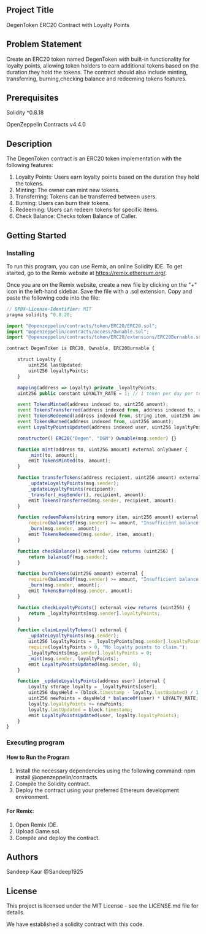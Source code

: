 ## Project Title  
DegenToken ERC20 Contract with Loyalty Points

## Problem Statement
Create an ERC20 token named DegenToken with built-in functionality for loyalty points, allowing token holders to earn additional tokens based on the duration they hold the tokens. The contract should also include minting, transferring, burning,checking balance and redeeming tokens features.

## Prerequisites
Solidity ^0.8.18

OpenZeppelin Contracts v4.4.0 

## Description  
The DegenToken contract is an ERC20 token implementation with the following features:

1. Loyalty Points: Users earn loyalty points based on the duration they hold the tokens.
2. Minting: The owner can mint new tokens.
3. Transferring: Tokens can be transferred between users.
4. Burning: Users can burn their tokens.
5. Redeeming: Users can redeem tokens for specific items.
6. Check Balance: Checks token Balance of Caller.


## Getting Started

### Installing  
To run this program, you can use Remix, an online Solidity IDE. To get started, go to the Remix website at https://remix.ethereum.org/.

Once you are on the Remix website, create a new file by clicking on the "+" icon in the left-hand sidebar. Save the file with a .sol extension. Copy and paste the following code into the file:

```javascript
// SPDX-License-Identifier: MIT
pragma solidity ^0.8.20;

import "@openzeppelin/contracts/token/ERC20/ERC20.sol";
import "@openzeppelin/contracts/access/Ownable.sol";
import "@openzeppelin/contracts/token/ERC20/extensions/ERC20Burnable.sol";

contract DegenToken is ERC20, Ownable, ERC20Burnable {

    struct Loyalty {
        uint256 lastUpdated;
        uint256 loyaltyPoints;
    }

    mapping(address => Loyalty) private _loyaltyPoints;
    uint256 public constant LOYALTY_RATE = 1; // 1 token per day per token held

    event TokensMinted(address indexed to, uint256 amount);
    event TokensTransferred(address indexed from, address indexed to, uint256 amount);
    event TokensRedeemed(address indexed from, string item, uint256 amount);
    event TokensBurned(address indexed from, uint256 amount);
    event LoyaltyPointsUpdated(address indexed user, uint256 loyaltyPoints);

    constructor() ERC20("Degen", "DGN") Ownable(msg.sender) {}

    function mint(address to, uint256 amount) external onlyOwner {
        _mint(to, amount);
        emit TokensMinted(to, amount);
    }

    function transferTokens(address recipient, uint256 amount) external {
        _updateLoyaltyPoints(msg.sender);
        _updateLoyaltyPoints(recipient);
        _transfer(_msgSender(), recipient, amount);
        emit TokensTransferred(msg.sender, recipient, amount);
    }

    function redeemTokens(string memory item, uint256 amount) external {
        require(balanceOf(msg.sender) >= amount, "Insufficient balance to redeem tokens.");
        _burn(msg.sender, amount);
        emit TokensRedeemed(msg.sender, item, amount);
    }

    function checkBalance() external view returns (uint256) {
        return balanceOf(msg.sender);
    }

    function burnTokens(uint256 amount) external {
        require(balanceOf(msg.sender) >= amount, "Insufficient balance to burn tokens.");
        _burn(msg.sender, amount);
        emit TokensBurned(msg.sender, amount);
    }

    function checkLoyaltyPoints() external view returns (uint256) {
        return _loyaltyPoints[msg.sender].loyaltyPoints;
    }

    function claimLoyaltyTokens() external {
        _updateLoyaltyPoints(msg.sender);
        uint256 loyaltyPoints = _loyaltyPoints[msg.sender].loyaltyPoints;
        require(loyaltyPoints > 0, "No loyalty points to claim.");
        _loyaltyPoints[msg.sender].loyaltyPoints = 0;
        _mint(msg.sender, loyaltyPoints);
        emit LoyaltyPointsUpdated(msg.sender, 0);
    }

    function _updateLoyaltyPoints(address user) internal {
        Loyalty storage loyalty = _loyaltyPoints[user];
        uint256 daysHeld = (block.timestamp - loyalty.lastUpdated) / 1 days;
        uint256 newPoints = daysHeld * balanceOf(user) * LOYALTY_RATE;
        loyalty.loyaltyPoints += newPoints;
        loyalty.lastUpdated = block.timestamp;
        emit LoyaltyPointsUpdated(user, loyalty.loyaltyPoints);
    }
}


```

###  Executing program    
#### How to Run the Program      
1. Install the necessary dependencies using the following command:
npm install @openzeppelin/contracts
2. Compile the Solidity contract.
3. Deploy the contract using your preferred Ethereum development environment.  

#### For Remix:    
1. Open Remix IDE.  
2. Upload Game.sol.  
3. Compile and deploy the contract.  


## Authors  
Sandeep Kaur @Sandeep1925

## License  
This project is licensed under the MIT License - see the LICENSE.md file for details.  

We have established a solidity contract with this code. 
